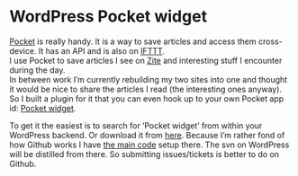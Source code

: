 <!--
  id: 2478
  description: Pocket is really handy. It's a way to save articles and access them later. Here's a Wordpress Pocket plugin I wrote to show your collection in a widget.
  date: 2014-06-11
  modified: 2014-08-14
  slug: wordpress-pocket-widget
  type: post
  excerpt: <p>Pocket is really handy. It is a way to save articles and access them cross-device. It has an API and is also on IFTTT. I use Pocket to save articles I see on Zite and interesting stuff I encounter during the day. In between work I&#8217;m currently rebuilding my two sites into one and thought [&hellip;]</p>
  categories: Wordpress, php
  tags: API, pocket
  metaKeyword: pocket widget
  metaTitle: Wordpress Pocket widget
  metaDescription: Pocket is really handy. It's a way to save articles and access them later. Here's a Wordpress Pocket plugin I wrote to show your collection in a widget.
  inCv: 
  inPortfolio: 
  dateFrom: 
  dateTo: 
-->

# WordPress Pocket widget

<p><a href="http://getpocket.com/" target="_blank">Pocket</a> is really handy. It is a way to save articles and access them cross-device. It has an API and is also on <a href="http://ifttt.com" target="_blank">IFTTT</a>.<br />
I use Pocket to save articles I see on <a href="http://zite.com/" target="_blank">Zite</a> and interesting stuff I encounter during the day.<br />
In between work I&#8217;m currently rebuilding my two sites into one and thought it would be nice to share the articles I read (the interesting ones anyway). So I built a plugin for it that you can even hook up to your own Pocket app id: <a href="http://wordpress.org/plugins/pocket-widget/" target="_blank">Pocket widget</a>.</p>
<p><!--more--></p>
<p>To get it the easiest is to search for &#8216;Pocket widget&#8217; from within your WordPress backend. Or download it from <a href="http://wordpress.org/plugins/pocket-widget/" target="_blank">here</a>. Because I&#8217;m rather fond of how Github works I have <a href="https://github.com/Sjeiti/Pocket-Widget" target="_blank">the main code</a> setup there. The svn on WordPress will be distilled from there. So submitting issues/tickets is better to do on Github.</p>
